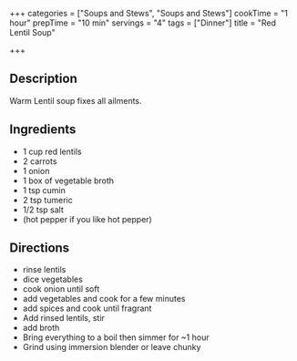 +++
categories = ["Soups and Stews", "Soups and Stews"]
cookTime = "1 hour"
prepTime = "10 min"
servings = "4"
tags = ["Dinner"]
title = "Red Lentil Soup"

+++
## Description

Warm Lentil soup fixes all ailments.

## Ingredients

* 1 cup red lentils
* 2 carrots
* 1 onion
* 1 box of vegetable broth
* 1 tsp cumin
* 2 tsp tumeric
* 1/2 tsp salt
* (hot pepper if you like hot pepper)

## Directions

* rinse lentils
* dice vegetables
* cook onion until soft
* add vegetables and cook for a few minutes
* add spices and cook until fragrant
* Add rinsed lentils, stir
* add broth
* Bring everything to a boil then simmer for \~1 hour
* Grind using immersion blender or leave chunky